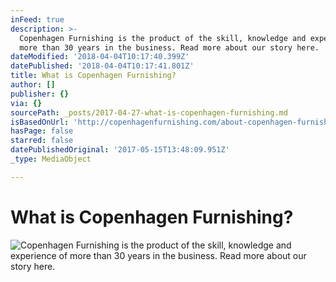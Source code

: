 ```yaml
---
inFeed: true
description: >-
  Copenhagen Furnishing is the product of the skill, knowledge and experience of
  more than 30 years in the business. Read more about our story here.
dateModified: '2018-04-04T10:17:40.399Z'
datePublished: '2018-04-04T10:17:41.801Z'
title: What is Copenhagen Furnishing?
author: []
publisher: {}
via: {}
sourcePath: _posts/2017-04-27-what-is-copenhagen-furnishing.md
isBasedOnUrl: 'http://copenhagenfurnishing.com/about-copenhagen-furnishing/'
hasPage: false
starred: false
datePublishedOriginal: '2017-05-15T13:48:09.951Z'
_type: MediaObject

---
```

# What is Copenhagen Furnishing?
![Copenhagen Furnishing is the product of the skill, knowledge and experience of more than 30 years in the business. Read more about our story here.](https://the-grid-user-content.s3-us-west-2.amazonaws.com/ccdf2408-7e13-401b-aa7a-5a9c3aadfe0d.jpg)